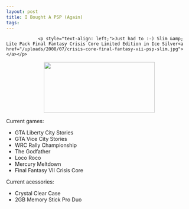 ```yaml
---
layout: post
title: I Bought A PSP (Again)
tags:
---
```



                <p style="text-align: left;">Just had to :-) Slim &amp; Lite Pack Final Fantasy Crisis Core Limited Edition in Ice Silver<a href="/uploads/2008/07/crisis-core-final-fantasy-vii-psp-slim.jpg"></a></p>
<p style="text-align: center;"><img class="size-medium wp-image-2837 aligncenter" title="crisis-core-final-fantasy-vii-psp-slim" src="/uploads/2008/07/crisis-core-final-fantasy-vii-psp-slim-300x137.jpg" alt="" width="300" height="137" /></p>
<p style="text-align: left;">Current games:</p>
<ul>
    <li>GTA Liberty City Stories</li>
    <li>GTA Vice City Stories</li>
    <li>WRC Rally Championship</li>
    <li>The Godfather</li>
    <li>Loco Roco</li>
    <li>Mercury Meltdown</li>
    <li>Final Fantasy VII Crisis Core</li>
</ul>
<p>Current acessories:</p>
<ul>
    <li>Crystal Clear Case</li>
    <li>2GB Memory Stick Pro Duo</li>
</ul>
